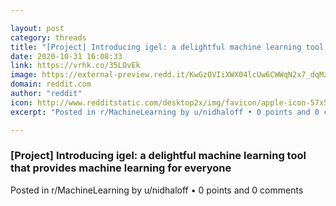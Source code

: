 ```yaml
---

layout: post
category: threads
title: "[Project] Introducing igel: a delightful machine learning tool that provides machine learning for everyone"
date: 2020-10-31 16:08:33
link: https://vrhk.co/35LOvEk
image: https://external-preview.redd.it/KwGzOVIiXWX04lcUw6CWWqN2x7_dqMzN2r6i1-ewB6E.jpg?width=300&height=157.068062827&auto=webp&crop=300:157.068062827,smart&s=339f43cb6a6dcd4b4eef012a08c1ba7c6fa8f84d
domain: reddit.com
author: "reddit"
icon: http://www.redditstatic.com/desktop2x/img/favicon/apple-icon-57x57.png
excerpt: "Posted in r/MachineLearning by u/nidhaloff • 0 points and 0 comments"

---
```


### [Project] Introducing igel: a delightful machine learning tool that provides machine learning for everyone

Posted in r/MachineLearning by u/nidhaloff • 0 points and 0 comments